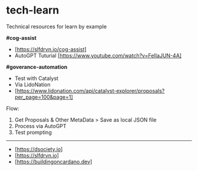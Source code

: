 # tech-learn
Technical resources for learn by example

**#cog-assist**
- [https://slfdrvn.io/cog-assist]
- AutoGPT Tuturial [https://www.youtube.com/watch?v=FeIIaJUN-4A]

**#goverance-automation**
- Test with Catalyst
- Via LidoNation
- [https://www.lidonation.com/api/catalyst-explorer/proposals?per_page=100&page=1]

Flow:
1. Get Proposals & Other MetaData > Save as local JSON file
2. Process via AutoGPT
3. Test prompting


---
- [https://dsociety.io]
- [https://slfdrvn.io]
- [https://buildingoncardano.dev]



